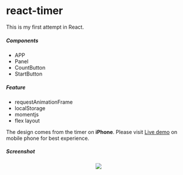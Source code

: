 # react-timer

This is my first attempt in React.

##### Components
* APP
* Panel
* CountButton
* StartButton

##### Feature
* requestAnimationFrame
* localStorage
* momentjs
* flex layout

The design comes from the timer on **iPhone**.
Please visit [Live demo](https://xinkule.github.io/react-timer/) on mobile phone for best experience.

##### Screenshot
<p align="center">
  <img src="https://s1.postimg.org/1h1rm64sxb/timer.png">
</p>
